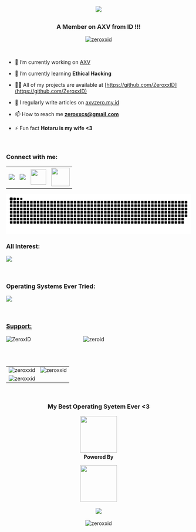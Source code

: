 <h1 align="center">
  <a href="https://git.io/typing-svg">
    <img src="https://readme-typing-svg.herokuapp.com/?lines=Hello+World+!+👋;+I'm+ZeroID+!;&center=true&size=30" />
  </a>
</h1>
<h3 align="center">A Member on AXV from ID !!!</h3>
<p align="center">
  <a href="https://github.com/ryo-ma/github-profile-trophy">
    <img src="https://github-profile-trophy.vercel.app/?username=zeroxxid" alt="zeroxxid" />
  </a>
</p>
<p align="left">
  <a href="https://twitter.com/" target="blank">
    <img src="https://img.shields.io/twitter/follow/?logo=twitter&style=for-the-badge" alt="" />
  </a>
</p> 

 - 🔭 I’m currently working on [AXV](https://github.com/AXVIs)

 - 🌱 I’m currently learning **Ethical Hacking**

 - 👨‍💻 All of my projects are available at [https://github.com/ZeroxxID](https://github.com/ZeroxxID)

 - 📝 I regularly write articles on [axvzero.my.id](axvzero.my.id)
 
 - 📫 How to reach me **zeroxxcs@gmail.com**
 
 - ⚡ Fun fact **Hotaru is my wife <3**
  <br>
  <h3 align="left">Connect with me:</h3>
    <table>
      <tr>
        <td>
          <a href="https://github.com/ZeroxxID">
            <img src="https://skillicons.dev/icons?i=github" />
          </a>
        </td>
        <td>
          <a href="https://www.instagram.com/zeroxx_id">
            <img src="https://skillicons.dev/icons?i=instagram" />
          </a>
        </td>
        <td>
          <a href="https://twitter.com/ZeroxxID">
            <img src="https://github.com/ZeroxxID/Logos/blob/main/x-icon.svg" width="42px" height="42px" />
          </a>
        </td>
        <td>
          <a href="https://www.youtube.com/@ZeroxxID">
            <img src="https://www.vectorlogo.zone/logos/youtube/youtube-icon.svg" width="50px" height="50px" />
          </a>
        </td>
      </tr>
    </table>
  <img align='center' src='https://github.com/ZeroxxID/ZeroxxID/blob/output/github-contribution-grid-snake-dark.svg'>
  <br>
  <h3 align="left">All Interest:</h3>
  <p>
    <a href="https://github.com/ZeroxxID">
      <img src="https://skillicons.dev/icons?i=ae,ai,arduino,aws,azure,c,cpp,css,docker,expressjs,gcp,git,go,grafana,html,js,kubernetes,linux,mysql,nextjs,nginx,nix,nodejs,perl,php,pr,ps,python,react,redhat,ruby,rust,typescript,unity,unreal,vuejs" />
    </a>
  </p>
  <br>
  <h3 align="left">Operating Systems Ever Tried:</h3>
  <p>
    <a href="https://skillicons.dev">
      <img src="https://skillicons.dev/icons?i=arch,debian,kali,mint,ubuntu,windows" />
  </p>
  <br>
  <h3 align="left">Support:</h3>
  <p>
    <a href="https://www.buymeacoffee.com/ZeroxID">
      <img align="left" src="https://cdn.buymeacoffee.com/buttons/v2/default-yellow.png" height="50" width="210" alt="ZeroxID" />
    </a>
    <a href="https://ko-fi.com/zeroid">
      <img align="left" src="https://cdn.ko-fi.com/cdn/kofi3.png?v=3" height="50" width="210" alt="zeroid" />
    </a>
  </p>
  <br>
  <br>
  <br>
  <br>
  <table>
    <tr>
      <td>
        <img src="https://github-readme-streak-stats.herokuapp.com/?user=zeroxxid&theme=tokyonight" alt="zeroxxid" />
      </td>
      <td>
        <img src="https://github-readme-stats.vercel.app/api?username=zeroxxid&show_icons=true&theme=tokyonight&locale=en" alt="zeroxxid" />
      </td>
    </tr>
    <tr>
      <td align="center">
        <img src="https://github-readme-stats.vercel.app/api/top-langs?username=zeroxxid&show_icons=true&theme=tokyonight&locale=en&layout=compact" alt="zeroxxid" />
      </td>
    </tr>
  </table>
  <br>
  <h3 align="center">My Best Operating Syetem Ever <3 </h3>
      <p align="center">
        <a href="https://skillicons.dev">
          <img src="https://skillicons.dev/icons?i=arch" width=100px height=100px />
        </a>
        <br>
        <b>Powered By</b>
      </p>
      <p align="center">
        <a href="https://skillicons.dev">
          <img src="https://skillicons.dev/icons?i=linux" width=100px height=100px />
        </a>
      </p>
      <p align="center">
        <a href="https://git.io/typing-svg">
          <img src="https://readme-typing-svg.herokuapp.com/?lines=Thankyou+so+much,+ARCH+!;Thankyou+Linux+!&center=true&size=20" />
        </a>
      </p>
      <p align="center">
        <img src="https://komarev.com/ghpvc/?username=zeroxxid&label=Visitors&color=ff0000&style=plastic" alt="zeroxxid" />
      </p>
